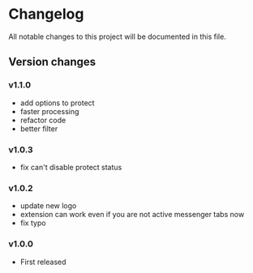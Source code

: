 # Changelog

All notable changes to this project will be documented in this file.

## Version changes

### v1.1.0

- add options to protect
- faster processing
- refactor code
- better filter

### v1.0.3

- fix can't disable protect status

### v1.0.2

- update new logo
- extension can work even if you are not active messenger tabs now
- fix typo

### v1.0.0

- First released
